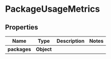 
# PackageUsageMetrics

## Properties
Name | Type | Description | Notes
------------ | ------------- | ------------- | -------------
**packages** | **Object** |  | 



